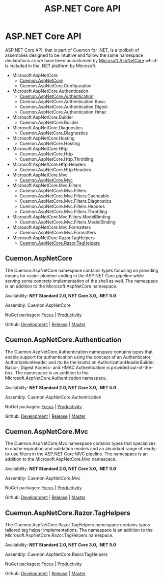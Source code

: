 ﻿---
uid: aspnet-md
title: ASP.NET Core API
---
# ASP.NET Core API

ASP.NET Core API, that is part of Cuemon for .NET, is a toolbelt of assemblies designed to be intuitive and follow the same namespace declarations as we have been accustomed by [Microsoft.AspNetCore](https://docs.microsoft.com/en-us/dotnet/api/?view=aspnetcore-5.0) which is included in the .NET platform by Microsoft.

+ Microsoft.AspNetCore
  + [Cuemon.AspNetCore](#cuemonaspnetcore)
  + Cuemon.AspNetCore.Configuration
+ Microsoft.AspNetCore.Authentication
  + [Cuemon.AspNetCore.Authentication](#cuemonaspnetcoreauthentication)
  + Cuemon.AspNetCore.Authentication.Basic
  + Cuemon.AspNetCore.Authentication.Digest
  + Cuemon.AspNetCore.Authentication.Hmac
+ Microsoft.AspNetCore.Builder
  + Cuemon.AspNetCore.Builder
+ Microsoft.AspNetCore.Diagnostics
  + Cuemon.AspNetCore.Diagnostics
+ Microsoft.AspNetCore.Hosting
  + Cuemon.AspNetCore.Hosting
+ Microsoft.AspNetCore.Http
  + Cuemon.AspNetCore.Http
  + Cuemon.AspNetCore.Http.Throttling
+ Microsoft.AspNetCore.Http.Headers
  + Cuemon.AspNetCore.Http.Headers
+ Microsoft.AspNetCore.Mvc
  + [Cuemon.AspNetCore.Mvc](#cuemonaspnetcoremvc)
+ Microsoft.AspNetCore.Mvc.Filters
  + Cuemon.AspNetCore.Mvc.Filters
  + Cuemon.AspNetCore.Mvc.Filters.Cacheable
  + Cuemon.AspNetCore.Mvc.Filters.Diagnostics
  + Cuemon.AspNetCore.Mvc.Filters.Headers
  + Cuemon.AspNetCore.Mvc.Filters.Throttling
+ Microsoft.AspNetCore.Mvc.Filters.ModelBinding
  + Cuemon.AspNetCore.Mvc.Filters.ModelBinding
+ Microsoft.AspNetCore.Mvc.Formatters
  + Cuemon.AspNetCore.Mvc.Formatters
+ Microsoft.AspNetCore.Razor.TagHelpers
  + [Cuemon.AspNetCore.Razor.TagHelpers](#cuemonaspnetcorerazortaghelpers)

## Cuemon.AspNetCore

The Cuemon.AspNetCore namespace contains types focusing on providing means for easier plumber coding in the ASP.NET Core pipeline while serving some concrete implementation of the shell as well. The namespace is an addition to the Microsoft.AspNetCore namespace.

Availability: **NET Standard 2.0, NET Core 3.0, .NET 5.0**

Assembly: Cuemon.AspNetCore

NuGet packages: [Focus](https://www.nuget.org/packages/Cuemon.AspNetCore) | [Productivity](https://www.nuget.org/packages/Cuemon.AspNetCore.App)

Github: [Development](https://github.com/gimlichael/Cuemon/tree/development/src/Cuemon.AspNetCore) | [Release](https://github.com/gimlichael/Cuemon/tree/release/src/Cuemon.AspNetCore) | [Master](https://github.com/gimlichael/Cuemon/tree/master/src/Cuemon.AspNetCore)

## Cuemon.AspNetCore.Authentication

The Cuemon.AspNetCore.Authentication namespace contains types that enable support for authentication using the concept of an Authenticator, AuthorizationHeader and (to tie the knots) an AuthorizationHeaderBuilder. Basic-, Digest Access- and HMAC Authentication is provided out-of-the-box. The namespace is an addition to the Microsoft.AspNetCore.Authentication namespace.

Availability: **NET Standard 2.0, NET Core 3.0, .NET 5.0**

Assembly: Cuemon.AspNetCore.Authentication

NuGet packages: [Focus](https://www.nuget.org/packages/Cuemon.AspNetCore.Authentication) | [Productivity](https://www.nuget.org/packages/Cuemon.AspNetCore.App)

Github: [Development](https://github.com/gimlichael/Cuemon/tree/development/src/Cuemon.AspNetCore.Authentication) | [Release](https://github.com/gimlichael/Cuemon/tree/release/src/Cuemon.AspNetCore.Authentication) | [Master](https://github.com/gimlichael/Cuemon/tree/master/src/Cuemon.AspNetCore.Authentication)

## Cuemon.AspNetCore.Mvc

The Cuemon.AspNetCore,Mvc namespace contains types that specializes in cache expiration and validation models and an abundant range of ready-to-use filters in the ASP.NET Core MVC pipeline. The namespace is an addition to the Microsoft.AspNetCore.Mvc namespace.

Availability: **NET Standard 2.0, NET Core 3.0, .NET 5.0**

Assembly: Cuemon.AspNetCore.Mvc

NuGet packages: [Focus](https://www.nuget.org/packages/Cuemon.AspNetCore.Mvc) | [Productivity](https://www.nuget.org/packages/Cuemon.AspNetCore.App)

Github: [Development](https://github.com/gimlichael/Cuemon/tree/development/src/Cuemon.AspNetCore.Mvc) | [Release](https://github.com/gimlichael/Cuemon/tree/release/src/Cuemon.AspNetCore.Mvc) | [Master](https://github.com/gimlichael/Cuemon/tree/master/src/Cuemon.AspNetCore.Mvc)

## Cuemon.AspNetCore.Razor.TagHelpers

The Cuemon.AspNetCore.Razor.TagHelpers namespace contains types tailored tag helper implementations. The namespace is an addition to the Microsoft.AspNetCore.Razor.TagHelpers namespace.

Availability: **NET Standard 2.0, NET Core 3.0, .NET 5.0**

Assembly: Cuemon.AspNetCore.Razor.TagHelpers

NuGet packages: [Focus](https://www.nuget.org/packages/Cuemon.AspNetCore.Razor.TagHelpers) | [Productivity](https://www.nuget.org/packages/Cuemon.AspNetCore.App)

Github: [Development](https://github.com/gimlichael/Cuemon/tree/development/src/Cuemon.AspNetCore.Razor.TagHelpers) | [Release](https://github.com/gimlichael/Cuemon/tree/release/src/Cuemon.AspNetCore.Razor.TagHelpers) | [Master](https://github.com/gimlichael/Cuemon/tree/master/src/Cuemon.AspNetCore.Razor.TagHelpers)
